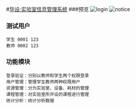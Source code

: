 #[毕设:实验室信息管理系统](http://119.23.13.90:8080 "lims")
###预览
	![login](https://raw.githubusercontent.com/Braw115/img-Server/master/login.bmp)
	![notice](https://raw.githubusercontent.com/Braw115/img-Server/master/notice.bmp)
### 测试用户
	学生 0001 123
	教师 0002 123
### 功能模块
	登录验证：分别以教师和学生两个权限登录
	用户管理：管理学生教师两种权限用户
	资源管理：分为实验室、设备、耗材的管理
	课程管理：对实验室所开设的课程进行管理
	统计分析：统计分析数据